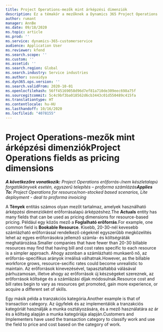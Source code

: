 ```yaml
---
title: Project Operations-mezők mint árképzési dimenziók
description: Ez a témakör a mezőknek a Dynamics 365 Project Operations árképzési dimenzióiként való használatáról nyújt információkat.
author: rumant
manager: AnnBe
ms.date: 09/18/2020
ms.topic: article
ms.prod: ''
ms.service: dynamics-365-customerservice
audience: Application User
ms.reviewer: kfend
ms.search.scope: ''
ms.custom: ''
ms.assetid: ''
ms.search.region: Global
ms.search.industry: Service industries
ms.author: suvaidya
ms.dyn365.ops.version: ''
ms.search.validFrom: 2020-10-01
ms.openlocfilehash: 56ff45169058d96d7ef81a710de309eec698a75f
ms.sourcegitcommit: 5c4c9bf3ba018562d6cb3443c01d550489c415fa
ms.translationtype: HT
ms.contentlocale: hu-HU
ms.lasthandoff: 10/16/2020
ms.locfileid: "4078155"
---
```

# <a name="project-operations-fields-as-pricing-dimensions"></a><span data-ttu-id="a6697-103">Project Operations-mezők mint árképzési dimenziók</span><span class="sxs-lookup"><span data-stu-id="a6697-103">Project Operations fields as pricing dimensions</span></span>

<span data-ttu-id="a6697-104">_**A következőre vonatkozik:** Project Operations erőforrás-/nem készletalapú forgatókönyvek esetén, egyszerű telepítés – proforma számlázás_</span><span class="sxs-lookup"><span data-stu-id="a6697-104">_**Applies To:** Project Operations for resource/non-stocked based scenarios, Lite deployment - deal to proforma invoicing_</span></span>

<span data-ttu-id="a6697-105">A **Tények** entitás számos olyan mezőt tartalmaz, amelyek használható árképzési dimenzióként erőforrásalapú árképzéshez.</span><span class="sxs-lookup"><span data-stu-id="a6697-105">The **Actuals** entity has many fields that can be used as pricing dimensions for resource-based pricing.</span></span> <span data-ttu-id="a6697-106">Például egy közös mező a **Foglalható erőforrás**.</span><span class="sxs-lookup"><span data-stu-id="a6697-106">For example, one common field is **Bookable Resource**.</span></span> <span data-ttu-id="a6697-107">Kisebb, 20-30-nél kevesebb számlázható erőforrással rendelkező cégeknél egyszerűbb megközelítés lehet az egyes erőforrásokra jellemző számla- és költségráták meghatározása.</span><span class="sxs-lookup"><span data-stu-id="a6697-107">Smaller companies that have fewer than 20-30 billable resources may find that having bill and cost rates specific to each resource is a simpler approach.</span></span> <span data-ttu-id="a6697-108">Ahogy azonban a számlázható munkaerő nő, az erőforrás-specifikus arányok irreálisá válhatnak.</span><span class="sxs-lookup"><span data-stu-id="a6697-108">However, as the billable workforce grows, resource-secific rates could become unrealistic to maintain.</span></span> <span data-ttu-id="a6697-109">Az erőforrások kinevezésével, tapasztaltabbá válásával párhuzamosan, illetve ahogy az erőforrások új készségeket szereznek, az erőforrások költsége és a számlázási díjak módosulnak.</span><span class="sxs-lookup"><span data-stu-id="a6697-109">Resource cost and bill rates begin to vary as resources get promoted, gain more experience, or acquire a different set of skills.</span></span> 

<span data-ttu-id="a6697-110">Egy másik példa a tranzakciós kategória.</span><span class="sxs-lookup"><span data-stu-id="a6697-110">Another example is that of transaction category.</span></span> <span data-ttu-id="a6697-111">Az ügyfelek és az implementálók a tranzakciós kategóriát használják a munka osztályozására, és a mező használatára az ár és a költség alapján a munka kategóriája alapján.</span><span class="sxs-lookup"><span data-stu-id="a6697-111">Customers and Implementers have used the transaction category to classify work and use the field to price and cost based on the category of work.</span></span>
